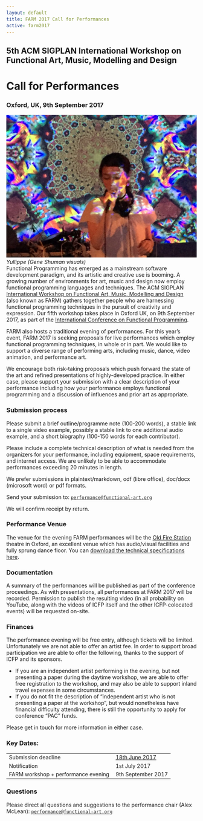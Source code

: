 ```yaml
---
layout: default
title: FARM 2017 Call for Performances
active: farm2017
---
```


## 5th ACM SIGPLAN International Workshop on Functional Art, Music, Modelling and Design

# Call for Performances

### Oxford, UK, 9th September 2017

<span style="float: right"><img style="width=30em" src="farm.jpg" /><br />
<em>Yullippe (Gene Shuman visuals)</em>
</span>
Functional Programming has emerged as a mainstream software development paradigm, and its artistic and creative use is booming. A growing number of environments for art, music and design now employ functional programming languages and techniques. The ACM SIGPLAN [International Workshop on Functional Art, Music, Modelling and Design](http://functional-art.org/2017/) (also known as FARM) gathers together people who are harnessing functional programming techniques in the pursuit of creativity and expression. Our fifth workshop takes place in Oxford UK, on 9th September 2017, as part of the [International Conference on Functional Programming](http://icfp17.sigplan.org/home).

FARM also hosts a traditional evening of performances. For this year’s event, FARM 2017 is seeking proposals for live performances which employ functional programming techniques, in whole or in part. We would like to support a diverse range of performing arts, including music, dance, video animation, and performance art.

We encourage both risk-taking proposals which push forward the state of the art and refined presentations of highly-developed practice. In either case, please support your submission with a clear description of your performance including how your performance employs functional programming and a discussion of influences and prior art as appropriate.

### Submission process

Please submit a brief outline/programme note (100-200 words), a stable link to a single video example, possibly a stable link to one additional audio example, and a short biography (100-150 words for each contributor).

Please include a complete technical description of what is needed from the organizers for your performance, including equipment, space requirements, and internet access. We are unlikely to be able to accommodate performances exceeding 20 minutes in length.

We prefer submissions in plaintext/markdown, odf (libre office), doc/docx (microsoft word) or pdf formats.

Send your submission to: [`performance@functional-art.org`](mailto:performance@functional-art.org)

We will confirm receipt by return.

### Performance Venue

The venue for the evening FARM performances will be the [Old Fire Station](https://oldfirestation.org.uk/) theatre in Oxford, an excellent venue which has audio/visual facilities and fully sprung dance floor. You can [download the technical specifications here](https://oldfirestation.org.uk/hires/perform-at-the-old-fire-station/).

### Documentation

A summary of the performances will be published as part of the conference proceedings. As with presentations, all performances at FARM 2017 will be recorded. Permission to publish the resulting video (in all probability on YouTube, along with the videos of ICFP itself and the other ICFP-colocated events) will be requested on-site. 

### Finances

The performance evening will be free entry, although tickets will be limited. Unfortunately we are not able to offer an artist fee. In order to support broad participation we are able to offer the following, thanks to the support of ICFP and its sponsors.

* If you are an independent artist performing in the evening, but not presenting a paper during the daytime workshop, we are able to offer free registration to the workshop, and may also be able to support inland travel expenses in some circumstances. 
* If you do not fit the description of “independent artist who is not presenting a paper at the workshop”, but would nonetheless have financial difficulty attending, there is still the opportunity to apply for conference “PAC” funds. 

Please get in touch for more information in either case.

### Key Dates:


<table>
<tr>
<td style="padding-right:10px">Submission deadline</td><td>
<a href="https://www.timeanddate.com/worldclock/fixedtime.html?msg=FARM+2017+Performance%20Submission+Deadline&iso=20170618T235959&p1=3399">18th June
2017</a></td>
</tr>

<tr>
<td style="padding-right:10px">Notification</td>
<td>1st July 2017</td>
</tr>

<tr>
<td style="padding-right:10px">FARM workshop + performance evening</td>
<td>9th September 2017</td>
</tr>
</table>

### Questions

Please direct all questions and suggestions to the performance chair (Alex McLean): [`performance@functional-art.org`](mailto:performance@functional-art.org)




